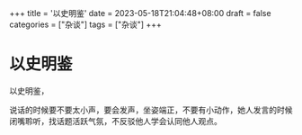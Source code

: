 +++
title = '以史明鉴'
date = 2023-05-18T21:04:48+08:00
draft = false
categories = ["杂谈"]
tags = ["杂谈"]
+++

# 以史明鉴

以史明鉴，

说话的时候要不要太小声，要会发声，坐姿端正，不要有小动作，她人发言的时候闭嘴聆听，找话题活跃气氛，不反驳他人学会认同他人观点。

